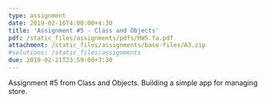 ```yaml
---
type: assignment
date: 2019-02-16T4:00:00+4:30
title: 'Assignment #5 - Class and Objects'
pdf: /static_files/assignments/pdfs/HW5.fa.pdf
attachment: /static_files/assignments/base-files/A3.zip
#solutions: /static_files/assignments
due: 2019-02-21T23:59:00+3:30
---
```

Assignment #5 from Class and Objects. Building a simple app for managing store.
